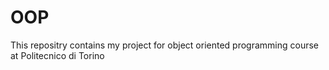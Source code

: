 # OOP
This repositry contains my project for object oriented programming course at Politecnico di Torino
